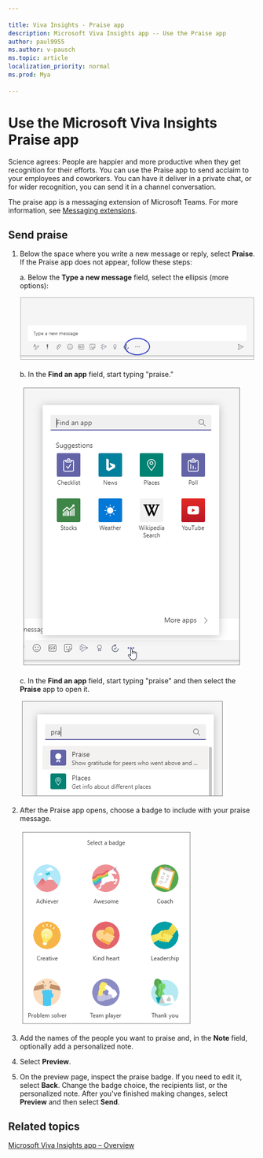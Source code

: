 ```yaml
---

title: Viva Insights - Praise app
description: Microsoft Viva Insights app -- Use the Praise app
author: paul9955
ms.author: v-pausch
ms.topic: article
localization_priority: normal 
ms.prod: Mya

---
```


# Use the Microsoft Viva Insights Praise app 

<!-- THIS CONTENT IS FROM https://support.microsoft.com/en-us/office/send-praise-to-people-50f26b47-565f-40fe-8642-5ca2a5ed261e?ui=en-US&amp;rs=en-US&amp;ad=US -->

Science agrees: People are happier and more productive when they get recognition for their efforts. You can use the Praise app to send acclaim to your employees and coworkers. You can have it deliver in a private chat, or for wider recognition, you can send it in a channel conversation. 

The praise app is a messaging extension of Microsoft Teams. For more information, see [Messaging extensions](https://docs.microsoft.com/microsoftteams/platform/messaging-extensions/what-are-messaging-extensions).

## Send praise 

1. Below the space where you write a new message or reply, select **Praise**. If the Praise app does not appear, follow these steps:

   a. Below the **Type a new message** field, select the ellipsis (more options):
   
   ![Ellipsis](images/type-new-msg.png)
   
   b. In the **Find an app** field, start typing "praise." 
   
   ![Find an app field](images/find-an-app.png)

   c. In the **Find an app** field, start typing "praise" and then select the **Praise** app to open it.  
   
   ![Select icon for Praise app](images/find-app-praise.png)   

2. After the Praise app opens, choose a badge to include with your praise message.

   ![Choose badge](images/praise-badges.png)

3. Add the names of the people you want to praise and, in the **Note** field, optionally add a personalized note.

4. Select **Preview**.

5. On the preview page, inspect the praise badge. If you need to edit it, select **Back**. Change the badge choice, the recipients list, or the personalized note. After you've finished making changes, select **Preview** and then select **Send**.

## Related topics

[Microsoft Viva Insights app &ndash; Overview](teams-app.md)

 
